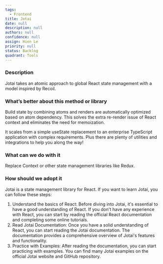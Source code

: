 ```yaml
---
tags:
  - Frontend
title: Jotai
date: null
description: null
authors: null
confidence: null
assign: Hien Le
priority: null
status: Backlog
quadrant: Tools
---
```


<!-- table_of_contents df7ca1cc-8ce8-47ec-afc5-911e821a5f75 -->

### Description

Jotai takes an atomic approach to global React state management with a model inspired by Recoil.

### What’s better about this method or library

Build state by combining atoms and renders are automatically optimized based on atom dependency. This solves the extra re-render issue of React context and eliminates the need for memoization.

It scales from a simple useState replacement to an enterprise TypeScript application with complex requirements. Plus there are plenty of utilities and integrations to help you along the way!

### What can we do with it

Replace Context or other state management libraries like Redux.

### How should we adopt it

Jotai is a state management library for React. If you want to learn Jotai, you can follow these steps:

1. Understand the basics of React: Before diving into Jotai, it's essential to have a good understanding of React. If you don't have any experience with React, you can start by reading the official React documentation and completing some online tutorials.
1. Read Jotai Documentation: Once you have a solid understanding of React, you can start reading the Jotai documentation. The documentation provides a comprehensive overview of Jotai's features and functionality.
1. Practice with Examples: After reading the documentation, you can start practicing with examples. You can find many Jotai examples on the official Jotai website and GitHub repository.

<!-- child_database bca5cd5c-347f-4990-8798-de5bb5a9a9fb -->
